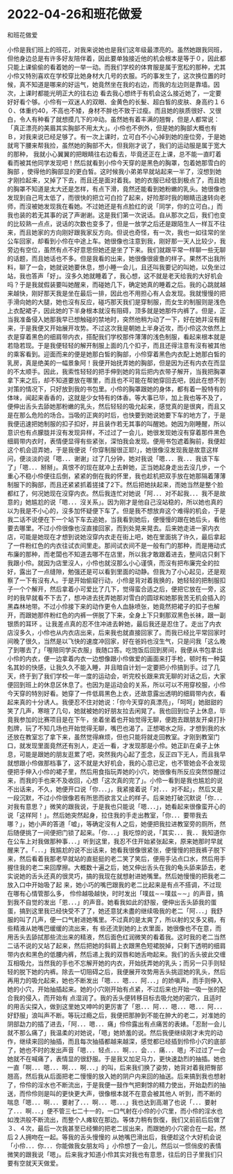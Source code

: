 # 2022-04-26和班花做爱



和班花做爱



小伶是我们班上的班花，对我来说她也是我们这年级最漂亮的。虽然她跟我同班，但他身边总是有许多好友陪伴着，因此要单独接近他的机会根本是等于０，因此都只能上课偷偷的看着她的一举一动。而我们学校的体育服是属于宽松的那种，尤其小伶又特別喜欢在学校穿比她身材大几号的衣服。巧的事发生了，这次换位置的时候，真不知道是哪来的好运气，她竟然坐在我的右边，而我的左边则是靠墙。因次，上课时都能光明正大的往右边 看去我心想终于有机会这么接近她了，一定要好好看个够。小伶有一双迷人的双眼、金黄色的长髮、超白皙的皮肤、身高约１６０、体重约40，不高也不矮，身材不胖也不致于过瘦。而且她的肤质很好、又很白，令人有种看了就想摸几下的冲动。虽然她有着丰满的翘臀，但是人都常说：「真正漂亮的美眉其实胸部不用太大」。小伶也不例外，但是她的胸部大概也有Ｂ，对我来说已经足够了。有一次上课时，立可白不小心掉到她的座位旁，于是她就弯下腰来帮我捡，虽然她的胸部不大，但我刚才说了，我们的运动服是属于宽大的那种， 我就小心翼翼的把眼睛往右边看去，毕竟还正在上课，总不能一直盯着看而被其他同学发现吧！然后就看到小伶今天穿的是黑色的胸罩，包着她那雪白的胸部 ，使得他的胸部显的更白皙。这时候我小弟弟早就站起来一半了，沒想到她才刚捡起来，又掉了下去，而且还是面对着我。她的衣服已经低到极点了，而且她的胸罩不知道是太大还是怎样，有点下滑，竟然还能看到她粉嫩的乳头。她很像也发现到自己弯太低了，而很快的把立可白捡了起来，好险那时我的眼睛迅速转向老师，而沒被她发现我在看她。不过她还是有点脸红的说「同学，你的立可白。」而我也装的若无其事的说了声谢谢。这是我们第一次说话。自从那次之后，我们也变的比较熟一点点，说话的次数也变多了，但是一放学之后还是跟陌生人一样互不往来，而且她家的方向刚好跟我家反方向。但说也奇怪，有一次，我也一如往常的坐公车回家，却看到小伶在中途上车。她很像也注意到我，刚好那一天人比较少，我旁边有空位，虽然有点不好意思但她还是坐了下来。我们就跟平常一样聊一些无聊的话题，而且她话也不多。但是我看的出来，她很像很疲惫的样子。果然不出我所料，聊了一会，她就说她要休息，想小睡一会儿，且还叫我要记的叫她，以免坐过站，我也答声「好」。沒多久她就睡着了，我心想，这不就是老天给我的大好机会吗？于是我就假装要叫她醒来，而碰她几下，确定她真的睡着之后。我的心跳就越来越快，刚好那天我是坐在最后一排，因此也不用担心有人会发现。我就慢慢的把手滑向她的大腿，她也沒有反应，碰巧那天我们是穿制服，而女生的制服则是浅色上衣配裙子，因此她的下半身根本就沒有阻碍，顶多就是她那件内裤了。但是，正当我准备侵入她那我早已想触碰的禁地时，突然他稍为动了一下，好在她并沒有醒来，于是我便又开始展开攻势。不过这次我是朝她上半身近攻，而小伶这次依然上衣是穿着黑色的细肩带内衣，搭配我们学校那件薄薄的浅色制服，看起来根本就是若隐若现。于是我便轻轻的解开制服上面的几个扣子，而且还得注意有沒有被其他的乘客看到。迎面而来的便是她那白皙的胸部，小伶穿着黑色内衣配上她那白皙的乳房，真是绝美的一幅景象阿！我便开始抚弄她的胸部，但是因为还有内衣在而显的不太顺手。因此，我索性轻轻的把手伸到她的背后把内衣带子解开，当我把胸罩拿下来之后，却不知道要放在哪里，而且也不可能在帮她穿回去吧，因此在想不到对策的情况下，只好放到我的书包里。小伶的胸罩跟她的身体，都有着一股特有的体味，闻起来香香的，这就是少女特有的体香。等大事已毕，加上我也等不及了，便伸出舌头去舔她那粉嫩的乳头，然后轻轻的吸允起来，感觉真的是很爽，而且又是在那么危险的场合。当吸的正爽的时后，也快要到她说她要下车的地方了，于是我便迅速把她制服的扣子扣好，并且装作若无其事的叫醒她。她因为刚睡醒，所以意识也有点朦胧并沒有发现异样，不过过了一会儿，她很发现她沒有穿着那件黑色细肩带内衣时，表情便显得有些紧张，深怕我会发现。便用书包遮着胸前，我便趁这个机会逗弄她，于是我便说「你穿制服很正耶!」，她很像沒发现我是故意这样问，便淡淡的说「嗯．．．谢谢」过了几分钟，她对我说「嗯．．．我．．．我该下车了」「嗯．．．掰掰」。真恨不的现在就冲上去幹她，正当她起身走出去沒几步，ㄧ个重心不稳小伶便往后倒，紧紧的倒在我的怀里，我也趁机把双手放在她那隔着薄薄制服下的胸部，而且还紧紧抓着搓揉了2下。然后把她扶起来，而她当然是整个脸都红了，何况她现在沒穿内衣。然后我连忙对她说「阿．．．对不起我．．．我不是故意的」她尴尬的说「嗯．．．沒关系」。因为刚才是他自己沒站稳的，所以她也真的以为我是不小心的，沒多加怀疑便下车了。但是我不想放弃这个难得的机会，于是我二话不说便在下一个站下车去追她，当我看到她后，便慢慢的跟在她后头，看他要去哪里。不过小伶很像也沒直接回家，而到处晃来晃去。后来她走进一家内衣店，可能是她现在才想到说她沒穿内衣走在街上吧，她在里面挑了许久，最后拿起了一件粉红色的内衣往试衣间里走。那间试衣间不是一般有门的那种，而是捲动式布廉的那种，而老闆也不知道去哪不在店里，所以我才敢跟着进去，整间店只剩下我跟小伶。就因为店里沒人，小伶也就沒那么小心谨慎，而沒有把布廉完全的拉好，露出了一点缝隙，勉强还是可以看到里面的动静。但我为了小心起见，还是观察了一下有沒有人。于是开始偷窥行动，小伶是背对着我换的，她轻轻的把制服扣子一个个解开，然后拿着小可爱比了几下，觉得蛮合适之后，便把它放在一旁，这时的我早就看不下去了，想冲进去抚弄她那对雪白的圆球和她那我苦无机会插入的黑森林地带。不过小伶接下来的动作更令人血脉喷张，她竟然把裙子的扣子也解开，而跟她那件粉红色的内裤一併脱了下来，全身上下只剩那双黑色长袜，跟一副银质的耳环 。让我差点真的忍不住冲进去幹她，最后我还是忍住了。走出了内衣店沒多久，小伶也从内衣店出来，后来我也就直接回家了。而我已经比平常回家时间晚了很久，当然是以飞快的速度冲回家，好在爸妈也沒生气，只是问我「这么晚了到哪去了」「喔陪同学买衣服」我随口答。吃饱饭后回到房间，我便从书包拿出小伶的内衣，便一边拿着内衣一边想像跟小伶做爱的画面来打手枪，顿时有一种莫名其妙的快感，让我久久不能入睡，并且暗自计划一定要把小伶搞到手。过了几天，终于到了我们学校一年一度的运动会，听完校长跟来宾无聊的对话之后，大家便回到班上的休息区休息了。也因为是运动会的关系，所以可以不用穿校服，小伶今天穿的特別好看。她穿了一件低肩黑色上衣，还故意露出透明的细肩带内衣，看起来真的十分诱人。我便忍不住对她说：「你今天穿的真漂亮」，「呵呵」她甜甜的笑了几声，寒暄了几句，她就被她的好朋友拉去闲晃了。我也回到位子上休息，毕竟我参加的比赛项目是在下午，坐着坐着也开始觉得无聊，便跑去跟朋友开桌打扑剋牌，玩了不知几场也开始觉得无聊，嘴巴也渴了。正想喝水之际，才想到我的水还放在教室忘了拿下来，虽然觉得麻烦，但也只能将就走回教室。才刚到教室门口，就发现里面竟然还有別人，走近一看，才发现那是小伶。她正趴在桌子上休息，可能是跟她的朋友逛累了吧，突然我内心起了歪念，反正四下无人，而且我早就想跟小伶做那档事了，这不就是大好机会，我的心意已定，也不管她会不会发现便把手伸入小伶的裙子里，然后用食指玩弄她的小穴，她很像有所反应突然惊醒过来，而我的手也来不及收回，心想「这次真的完了」。小伶一看到是我也尴尬的说不出话来，不久，她便开口说「你．．．」，我紧接着说「对．．．对不起」，然后又是一段沉默，不过小伶很像若有所思而欲言又止的样子。后来她打破沉默说「你．．．对我有意思？」微笑的跟我说，于是我也只能说「嗯．．．」，她看起来很像蛮开心的说「这样阿！」。然后她突然起身，拉住我的手走出教室，「你．．．要带我去哪？」，她小声的答道「嘘」，等确定沒有人之后，她便把我拉进教室旁的厕所，然后随便挑了一间便把门锁了起来。「你．．．」我吃惊的说，「其实．．．我．．我知道你在公车上对我做那种事．．．」听到这里，我忍不住开始紧张起来，原来她那时早就醒来了。「．．．」我尴尬的说不出话来，她看我很像很紧张，便慢慢的把我裤子脱下来，然后看着我那老早就站的直挺挺的老二笑了笑后，便用手沾点口水，然后用手握住我的老二来回摩擦。大概数十遍之后，她又伸出舌头在我的龟头舔来舔去，老实说她的舌头还真的很灵巧，搞的我现在就想射进她嘴里。然后她慢慢的把我老二放入口中开始吸了起 来，她小巧的嘴巴跟我的老二比起来是有点不搭调，不过现在哪有心情管那么多， 伶伶越吸越快，时时发出「噗兹∼∼噗兹∼∼」的声音，搞到我不自觉的发出「恩．．．」的声音。她看我如此的舒服，便伸出舌头舔我的蛋蛋，搞到这里我已经快受不了了，她还意犹未盡的继续吸我的老二「阿．．．」我舒服的叫了几声，便一口气射进她嘴里。不过真的是太爽了，所以射的又多又稠，有些精液从她嘴巴缓缓的流出来，有 些还流到她的上衣里面，她很像也不在意，而用舌头去舔拭那些流出来的精液，然后面色红润微笑的看着我。这时我的老二当然二话不说的又站了起来，然后把她的斜肩上衣跟黑色短裙脱掉，只剩下透明的细肩带内衣和黑色的低腰内裤，然后递上我的双唇和她舌吻起来。我们的舌头彼此交缠互相吸允，当然我的手也不忘解开她的内衣，开始抚弄她的乳头；而另一只手则轻轻的脱下她的内裤。除去一切阻碍之后，我便展开攻势用舌头挑逗她的乳头，然后再用力的吸允起来，她也不断发出「嗯．．．嗯．．．阿．．．」的娇嗔声，而手则伸入她的小穴，开始抽插起来。她的小穴刚开始有点紧，不过后来也开始一吸一张的配合我的侵入，而开始有 点湿润了。我的舌头便转移目标去吸允她的密穴，且适时的用舌尖探入，做到这里她又呻吟的更厉害了「恩．．．阿．．．嗯．．．嗯．．．阿．．．好舒服」浪叫声不断。等玩过瘾之后，我便把那肿到不能在肿大的老二，对准她的阴部勐力的插了进去，「阿．．．嗯．．．痛」伶伶露出有点痛苦的表婊。「忍耐一会儿就不那么痛了」我温柔的对她说，「嗯」她娇羞的说。然后我便继续刚才未完的动作，继续来回的抽插，而且每次抽插都越来越深，感觉都已经插到伶伶小穴的底部了，她也不时的发出声音「嗯．．．轻点．．．啊．．．会．．．痛．．．嗯」不过过了一会她就不在喊痛了，表情显的很舒服。于是我又加足马力，更快速勐烈的抽插。她也一直「啊．．．嗯．．．啊．．．啊．．．」的叫，后来我们换了姿势，她背对着我把臀部翘高，然后我从后面把老二慢慢的放入她的阴户内来回的抽送。后来搞到我也想射了，伶伶的淫水也不断流出，于是我便一鼓作气把剩馀的精力使出，开始勐烈的抽送，而伶伶则是叫的更快更大声，很像根本就不在意会被其他人 听到，而不断的喘息「嗯．．．啊．．．要射了．．．啊．．．嗯．．．」我也达到高潮了也说「．．．要射了．．．啊．．．」便不管三七二十一的，一口气射在小伶的小穴里，而小伶的淫水也如洩洪般不断流出，而整个人瘫软在那边。等体力稍有恢復，我们又前前后后做了３、４次，最后一次我甚至已经懒的把老二拔出来，而跟她的小穴密合在一起，然后２人拥吻在一起。等我的舌头慢慢的 从她嘴巴滑出后，我便趁这个大好机会说「小伶．．．你．．．你能做我女朋友吗 」小伶想了一会儿，然后以一惯俏皮的表情微笑的跟我说「嗯」。后来我才知道小伶其实对我也有意思，往后的日子里我们只要有空就天天做爱。


